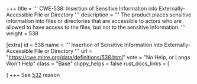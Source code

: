 +++
title = '''
CWE-538: Insertion of Sensitive Information into Externally-Accessible File or Directory
'''
description	= '''
The product places sensitive information into files or directories that are accessible to actors who are allowed to have access to the files, but not to the sensitive information.
'''
weight = 538

[extra]
id = 538
name = '''
Insertion of Sensitive Information into Externally-Accessible File or Directory
'''
url = "https://cwe.mitre.org/data/definitions/538.html"
vote = "No Help, or Langs Won't Help"
class = "Base"
clippy_helps = false
rust_docs_links = [

]
+++
See [532](rust-are-we-secure-yet/cwes/cwe-532) reason
